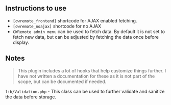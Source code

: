 ## Instructions to use
- `[cwremote_frontend]` shortcode for AJAX enabled fetching.
- `[cwremote_noajax]` shortcode for no AJAX
- `CWRemote admin menu` can be used to fetch data. By default it is not set to fetch new data, but can be adjusted by fetching the data once before display.
## Notes
> This plugin includes a lot of hooks that help customize things further. I have not written a documentation for these as it is not part of the scope, but can be documented if needed.

`lib/Validation.php` - This class can be used to further validate and sanitize the data before storage. 